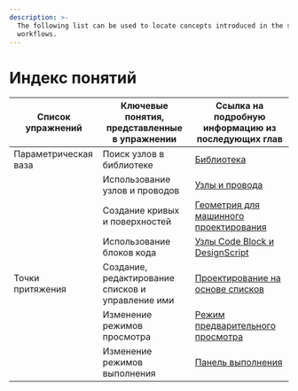 ```yaml
---
description: >-
  The following list can be used to locate concepts introduced in the sample
  workflows.
---
```


# Индекс понятий

| Список упражнений    | Ключевые понятия, представленные в упражнении  | Ссылка на подробную информацию из последующих глав                                                                  |
| ---------------- | ------------------------------------ | ---------------------------------------------------------------------------------------------------------- |
| Параметрическая ваза  | Поиск узлов в библиотеке | [Библиотека](../3\_user\_interface/2-library.md)                                                              |
|                  | Использование узлов и проводов                | [Узлы и провода](../4\_nodes\_and\_wires/)                                                                |
|                  | Создание кривых и поверхностей         | [Геометрия для машинного проектирования](../5\_essential\_nodes\_and\_concepts/5-2\_geometry-for-computational-design/) |
|                  | Использование блоков кода                    | [Узлы Code Block и DesignScript](../8\_coding\_in\_dynamo/8-1\_code-blocks-and-design-script/)                |
| Точки притяжения | Создание, редактирование списков и управление ими         | [Проектирование на основе списков](../5\_essential\_nodes\_and\_concepts/5-4\_designing-with-lists/)                   |
|                  | Изменение режимов просмотра               | [Режим предварительного просмотра](../3\_user\_interface/1-workspace.md#preview-mode)                                          |
|                  | Изменение режимов выполнения             | [Панель выполнения](../3\_user\_interface/#execution-bar)                                                      |
